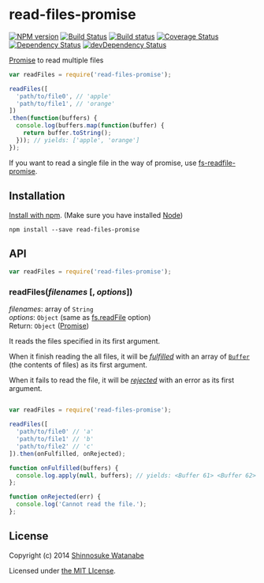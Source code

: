 # read-files-promise 

[![NPM version](https://badge.fury.io/js/read-files-promise.svg)](https://www.npmjs.org/package/read-files-promise)
[![Build Status](https://travis-ci.org/shinnn/read-files-promise.svg?branch=master)](https://travis-ci.org/shinnn/read-files-promise)
[![Build status](https://ci.appveyor.com/api/projects/status/2ejpbpkek67wdosf)](https://ci.appveyor.com/project/ShinnosukeWatanabe/read-files-promise)
[![Coverage Status](https://img.shields.io/coveralls/shinnn/read-files-promise.svg)](https://coveralls.io/r/shinnn/read-files-promise)
[![Dependency Status](https://david-dm.org/shinnn/read-files-promise.svg)](https://david-dm.org/shinnn/read-files-promise)
[![devDependency Status](https://david-dm.org/shinnn/read-files-promise/dev-status.svg)](https://david-dm.org/shinnn/read-files-promise#info=devDependencies)

[Promise][promise] to read multiple files

```javascript
var readFiles = require('read-files-promise');

readFiles([
  'path/to/file0', // 'apple'
  'path/to/file1', // 'orange'
])
.then(function(buffers) {
  console.log(buffers.map(function(buffer) {
    return buffer.toString();
  })); // yields: ['apple', 'orange']
});
```

If you want to read a single file in the way of promise, use [fs-readfile-promise](https://github.com/shinnn/fs-readfile-promise).

## Installation

[Install with npm](https://www.npmjs.org/doc/cli/npm-install.html). (Make sure you have installed [Node](http://nodejs.org/))

```
npm install --save read-files-promise
```

## API

```javascript
var readFiles = require('read-files-promise');
```

### readFiles(*filenames* [, *options*])

*filenames*: array of `String`  
*options*: `Object` (same as [fs.readFile](http://nodejs.org/api/fs.html#fs_fs_readfile_filename_options_callback) option)  
Return: `Object` ([Promise][promise])

It reads the files specified in its first argument.

When it finish reading the all files, it will be [*fulfilled*](http://promisesaplus.com/#point-26) with an array of [`Buffer`](http://nodejs.org/api/buffer.html#buffer_buffer) (the contents of files) as its first argument.

When it fails to read the file, it will be [*rejected*](http://promisesaplus.com/#point-30) with an error as its first argument.

```javascript

var readFiles = require('read-files-promise');

readFiles([
  'path/to/file0' // 'a'
  'path/to/file1' // 'b'
  'path/to/file2' // 'c'
]).then(onFulfilled, onRejected);

function onFulfilled(buffers) {
  console.log.apply(null, buffers); // yields: <Buffer 61> <Buffer 62> <Buffer 63>
};

function onRejected(err) {
  console.log('Cannot read the file.');
};
```

## License

Copyright (c) 2014 [Shinnosuke Watanabe](https://github.com/shinnn)

Licensed under [the MIT LIcense](./LICENSE).

[promise]: http://promisesaplus.com/
